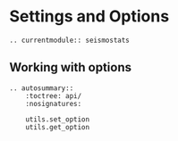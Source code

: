 # Settings and Options

```{eval-rst}
.. currentmodule:: seismostats
```


## Working with options
    
```{eval-rst}
.. autosummary::
    :toctree: api/
    :nosignatures:

    utils.set_option
    utils.get_option
```
